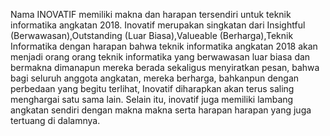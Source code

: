
Nama INOVATIF memiliki makna dan harapan tersendiri untuk teknik informatika angkatan 2018. Inovatif merupakan singkatan dari Insightful (Berwawasan),Outstanding (Luar Biasa),Valueable (Berharga),Teknik Informatika dengan harapan bahwa teknik informatika angkatan 2018 akan menjadi orang orang teknik informatika yang berwawasan luar biasa dan bermakna dimanapun mereka berada sekaligus menyiratkan pesan, bahwa bagi seluruh anggota angkatan, mereka berharga, bahkanpun dengan perbedaan yang begitu terlihat, Inovatif diharapkan akan terus saling menghargai satu sama lain. Selain itu, inovatif juga memiliki lambang angkatan sendiri dengan makna makna serta harapan harapan yang juga tertuang di dalamnya.
